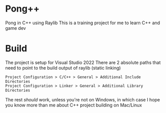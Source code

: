 # Pong++

Pong in C++ using Raylib
This is a training project for me to learn C++ and game dev

# Build

The project is setup for Visual Studio 2022
There are 2 absolute paths that need to point to the build output of raylib (static linking)

```
Project Configuration > C/C++ > General > Additional Include Directories
Project Configuration > Linker > General > Additional Library Directories
```

The rest *should* work, unless you're not on Windows, in which case I hope you know more than me about C++ project building on Mac/Linux